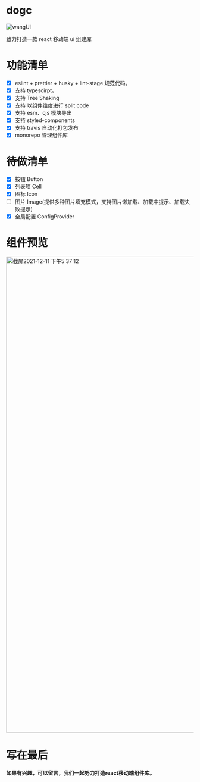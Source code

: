 <!--
 * @Descripttion:
 * @version:
 * @Author: wjm
 * @Date: 2021-09-16 17:57:29
 * @LastEditors: sueRimn
 * @LastEditTime: 2021-12-10 23:28:06
-->

# dogc

![wangUI](https://user-images.githubusercontent.com/36124772/133591976-a6c927ef-ef45-44c1-b5e0-ce6f73c08bf4.jpg)

致力打造一款 react 移动端 ui 组建库

# 功能清单

- [x] eslint + prettier + husky + lint-stage 规范代码。
- [x] 支持 typescirpt。
- [x] 支持 Tree Shaking
- [x] 支持 以组件维度进行 split code
- [x] 支持 esm、cjs 模块导出
- [x] 支持 styled-components
- [x] 支持 travis 自动化打包发布
- [x] monorepo 管理组件库

# 待做清单

- [x] 按钮 Button
- [x] 列表项 Cell
- [x] 图标 Icon
- [ ] 图片 Image(提供多种图片填充模式，支持图片懒加载、加载中提示、加载失败提示)
- [x] 全局配置 ConfigProvider

# 组件预览
<img width="1280" alt="截屏2021-12-11 下午5 37 12" src="https://user-images.githubusercontent.com/36124772/145672050-8304d900-fa93-4561-b32d-b727b94efe30.png">

# 写在最后
**如果有兴趣，可以留言，我们一起努力打造react移动端组件库。**
